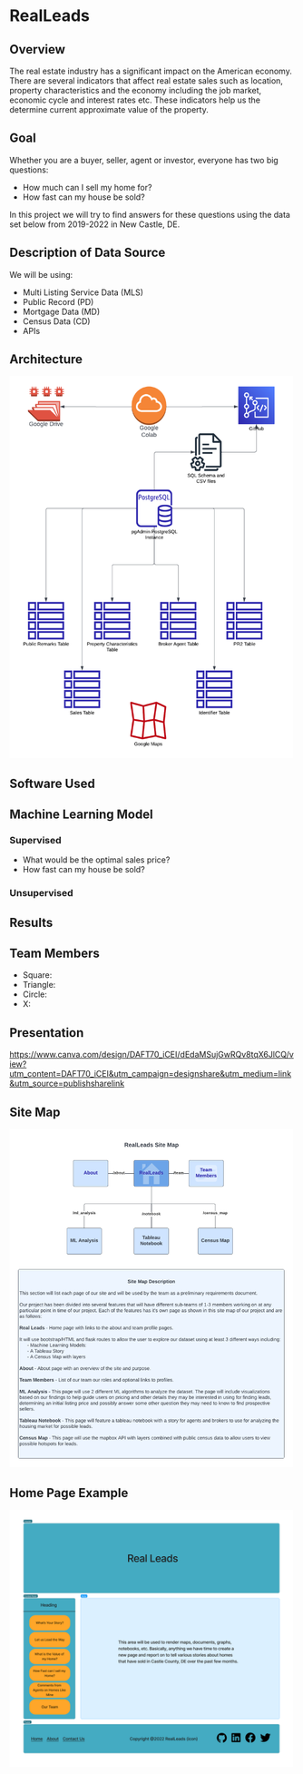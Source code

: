 # RealLeads

## Overview

The real estate industry has a significant impact on the American economy. There are several indicators that affect real estate sales such as location, property characteristics and the economy including the job market, economic cycle and interest rates etc. These indicators help us the determine current approximate value of the property.

## Goal

Whether you are a buyer, seller, agent or investor, everyone has two big questions:

- How much can I sell my home for?
- How fast can my house be sold?

In this project we will try to find answers for these questions using the data set below from 2019-2022 in New Castle, DE.

## Description of Data Source

We will be using:

- Multi Listing Service Data (MLS)
- Public Record (PD)
- Mortgage Data (MD)
- Census Data (CD)
- APIs

## Architecture

<img src="./static/images/architecture.png" alt="RealLeads Architecture Diagram" width="500"/>

## Software Used

## Machine Learning Model

### Supervised

- What would be the optimal sales price?
- How fast can my house be sold?

### Unsupervised

## Results

## Team Members

- Square:
- Triangle:
- Circle:
- X:

## Presentation

https://www.canva.com/design/DAFT70_iCEI/dEdaMSujGwRQv8tqX6JlCQ/view?utm_content=DAFT70_iCEI&utm_campaign=designshare&utm_medium=link&utm_source=publishsharelink

## Site Map

<img src="./static/images/site_map.png" alt="Site Map Diagram" width="500"/>

## Home Page Example

<img src="./static/images/home_page_example.png" alt="Sample Home Page" width="500"/>
